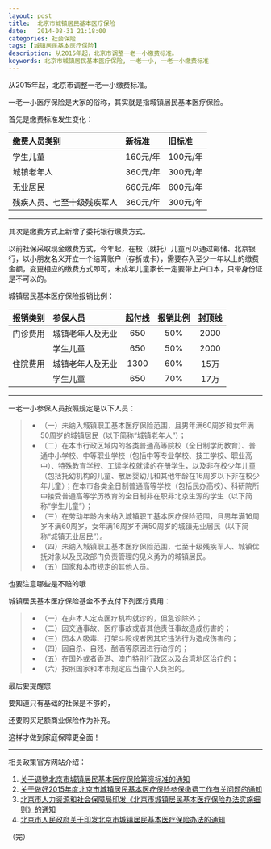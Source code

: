 ```yaml
---
layout: post
title:  北京市城镇居民基本医疗保险
date:   2014-08-31 21:18:00
categories: 社会保险
tags: [城镇居民基本医疗保险]
description: 从2015年起，北京市调整一老一小缴费标准。
keywords: 北京市城镇居民基本医疗保险, 一老一小, 一老一小缴费标准
---
```


从2015年起，北京市调整一老一小缴费标准。

一老一小医疗保险是大家的俗称，其实就是指城镇居民基本医疗保险。
<!-- more -->

首先是缴费标准发生变化：

|缴费人员类别|新标准|旧标准|
|:-|:-|:-|
|学生儿童|160元/年|100元/年|
|城镇老年人|360元/年|300元/年|
|无业居民|660元/年|600元/年|
|残疾人员、七至十级残疾军人|360元/年|300元/年|

---
其次是缴费方式上新增了委托银行缴费方式。

以前社保采取现金缴费方式，今年起，在校（就托）儿童可以通过邮储、北京银行，以小朋友名义开立一个结算账户（存折或卡），需要存入至少一年以上的缴费金额，变更相应的缴费方式即可，未成年儿童家长一定要带上户口本，只带身份证是不可以的。

城镇居民基本医疗保险报销比例：

|报销类别|参保人员|起付线|报销比例|封顶线|
|:-:|:-|:-:|:-:|:-:|
|门诊费用|城镇老年人及无业|650|50%|2000|
||学生儿童|650|50%| 2000 |
|住院费用|城镇老年人及无业|1300|60%|15万|
||学生儿童|650|70%|17万|

---
一老一小参保人员按照规定是以下人员​：

> * （一）未纳入城镇职工基本医疗保险范围，且男年满60周岁和女年满50周岁的城镇居民（以下简称“城镇老年人”）；​
> * （二）在本市行政区域内的各类普通高等院校（全日制学历教育）、普通中小学校、中等职业学校（包括中等专业学校、技工学校、职业高中）、特殊教育学校、工读学校就读的在册学生，以及非在校少年儿童（包括托幼机构的儿童、散居婴幼儿和其他年龄在16周岁以下非在校少年儿童）；在本市各类全日制普通高等学校（包括民办高校）、科研院所中接受普通高等学历教育的全日制非在职非北京生源的学生（以下简称“学生儿童”）；​
> * （三）在劳动年龄内未纳入城镇职工基本医疗保险范围，且男年满16周岁不满60周岁，女年满16周岁不满50周岁的城镇无业居民（以下简称“城镇无业居民”）。​
> * （四）未纳入城镇职工基本医疗保险范围，七至十级残疾军人、城镇优抚对象以及民政部门负责管理的见义勇为的城镇居民。​
> * （五）国家和本市规定的其他人员。​

也要注意哪些是不赔的哦​

城镇居民基本医疗保险基金不予支付下列医疗费用：​

> * （一）在非本人定点医疗机构就诊的，但急诊除外；​
> * （二）因交通事故、医疗事故或者其他责任事故造成伤害的；​
> * （三）因本人吸毒、打架斗殴或者因其它违法行为造成伤害的；​
> * （四）因自杀、自残、酗酒等原因进行治疗的；​
> * （五）在国外或者香港、澳门特别行政区以及台湾地区治疗的；​
> * （六）按照国家和本市规定应当由个人负担的。​

最后要提醒您​

要知道只有基础的社保是不够的，​

还要购买足额商业保险作为补充。​

这样才做到家庭保障更全面！

---
相关政策官方网站介绍：

 1. [关于调整北京市城镇居民基本医疗保险筹资标准的通知][1]
 2. [关于做好2015年度北京市城镇居民基本医疗保险参保缴费工作有关问题的通知][2]
 3. [北京市人力资源和社会保障局印发《北京市城镇居民基本医疗保险办法实施细则》的通知][3]
 4. [北京市人民政府关于印发北京市城镇居民基本医疗保险办法的通知][4]


  [1]: http://www.bjld.gov.cn/xwzx/zxfbfg/201409/t20140911_36446.htm
  [2]: http://www.bjld.gov.cn/xwzx/zxfbfg/201409/t20140926_36563.htm
  [3]: http://www.bjld.gov.cn/LDJAPP/search/fgdetail.jsp?no=12080
  [4]: http://www.bjld.gov.cn/LDJAPP/search/fgdetail.jsp?no=12081

（完）
